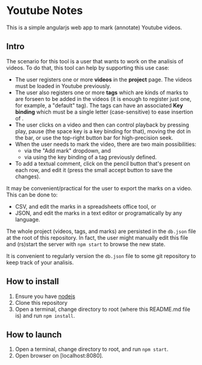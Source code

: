 # Youtube Notes

This is a simple angularjs web app to mark (annotate) Youtube videos.

## Intro

The scenario for this tool is a user that wants to work on the analisis of videos.
To do that, this tool can help by supporting this use case:
* The user registers one or more **videos** in the **project** page. The videos must be loaded in Youtube previously.
* The user also registers one or more **tags** which are kinds of marks to are forseen to be added in the videos (it is enough to register just one, for example, a "default" tag). The tags can have an associated **Key binding** which must be a single letter (case-sensitive) to ease insertion of .
* The user clicks on a video and then can control playback by pressing play, pause (the space key is a key binding for that), moving the dot in the bar, or use the top-right button bar for high-precision seek.
* When the user needs to mark the video, there are two main possibilities: 
  - via the "Add mark" dropdown, and 
  - via using the key binding of a tag previously defined.
* To add a textual comment, click on the pencil button that's present on each row, and edit it (press the small accept button to save the changes).

It may be convenient/practical for the user to export the marks on a video. This can be done to: 
  - CSV, and edit the marks in a spreadsheets office tool, or 
  - JSON, and edit the marks in a text editor or programatically by any language.
  
The whole project (videos, tags, and marks) are persisted in the `db.json` file at the root of this repository. In fact, the user might manually edit this file and (rs)start the server with `npm start` to browse the new state.

It is convenient to regularly version the `db.json` file to some git repository to keep track of your analisis.

## How to install

1. Ensure you have [nodejs](https://nodejs.org/)
2. Clone this repository
3. Open a terminal, change directory to root (where this README.md file is) and run `npm install`.

## How to launch

1. Open a terminal, change directory to root, and run `npm start`.
2. Open browser on [localhost:8080].

